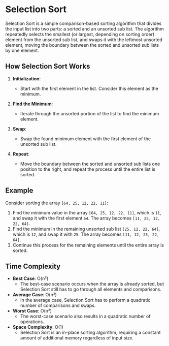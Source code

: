 # Selection Sort

Selection Sort is a simple comparison-based sorting algorithm that divides the input list into two parts: a sorted and an unsorted sub list. The algorithm repeatedly selects the smallest (or largest, depending on sorting order) element from the unsorted sub list, and swaps it with the leftmost unsorted element, moving the boundary between the sorted and unsorted sub lists by one element.

## How Selection Sort Works

1. **Initialization**:

   - Start with the first element in the list. Consider this element as the minimum.

2. **Find the Minimum**:

   - Iterate through the unsorted portion of the list to find the minimum element.

3. **Swap**:

   - Swap the found minimum element with the first element of the unsorted sub list.

4. **Repeat**:
   - Move the boundary between the sorted and unsorted sub lists one position to the right, and repeat the process until the entire list is sorted.

## Example

Consider sorting the array `[64, 25, 12, 22, 11]`:

1. Find the minimum value in the array `[64, 25, 12, 22, 11]`, which is `11`, and swap it with the first element `64`. The array becomes `[11, 25, 12, 22, 64]`.
2. Find the minimum in the remaining unsorted sub list `[25, 12, 22, 64]`, which is `12`, and swap it with `25`. The array becomes `[11, 12, 25, 22, 64]`.
3. Continue this process for the remaining elements until the entire array is sorted.

## Time Complexity

- **Best Case**: O(n²)
  - The best-case scenario occurs when the array is already sorted, but Selection Sort still has to go through all elements and comparisons.
- **Average Case**: O(n²)
  - In the average case, Selection Sort has to perform a quadratic number of comparisons and swaps.
- **Worst Case**: O(n²)
  - The worst-case scenario also results in a quadratic number of operations.
- **Space Complexity**: O(1)
  - Selection Sort is an in-place sorting algorithm, requiring a constant amount of additional memory regardless of input size.

